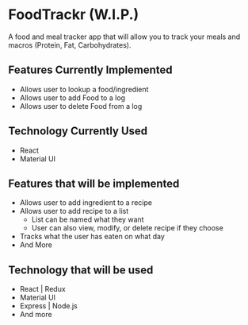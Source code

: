 # FoodTrackr (W.I.P.)

A food and meal tracker app that will allow you to track your meals and macros (Protein, Fat, Carbohydrates).

## Features Currently Implemented
* Allows user to lookup a food/ingredient
* Allows user to add Food to a log
* Allows user to delete Food from a log

## Technology Currently Used
* React
* Material UI

## Features that will be implemented
* Allows user to add ingredient to a recipe
* Allows user to add recipe to a list
  * List can be named what they want
  * User can also view, modify, or delete recipe if they choose
* Tracks what the user has eaten on what day
* And More

## Technology that will be used
* React | Redux
* Material UI
* Express | Node.js
* And more
